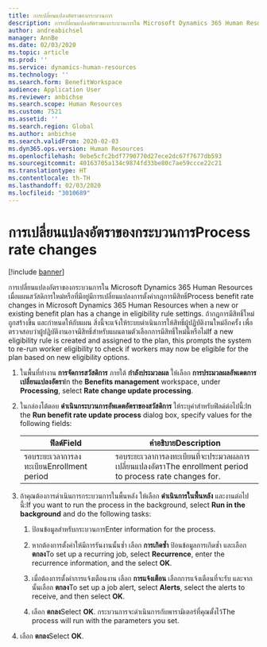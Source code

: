 ```yaml
---
title: การเปลี่ยนแปลงอัตราของกระบวนการ
description: การเปลี่ยนแปลงอัตราของกระบวนการใน Microsoft Dynamics 365 Human Resources เมื่อแผนสวัสดิการใหม่หรือที่มีอยู่มีการเปลี่ยนแปลงการตั้งค่ากฎการมีสิทธิ์
author: andreabichsel
manager: AnnBe
ms.date: 02/03/2020
ms.topic: article
ms.prod: ''
ms.service: dynamics-human-resources
ms.technology: ''
ms.search.form: BenefitWorkspace
audience: Application User
ms.reviewer: anbichse
ms.search.scope: Human Resources
ms.custom: 7521
ms.assetid: ''
ms.search.region: Global
ms.author: anbichse
ms.search.validFrom: 2020-02-03
ms.dyn365.ops.version: Human Resources
ms.openlocfilehash: 9ebe5cfc2bdf7790770d27ece2dc67f7677db593
ms.sourcegitcommit: 40163705a134c9874fd33be80c7ae59ccce22c21
ms.translationtype: HT
ms.contentlocale: th-TH
ms.lasthandoff: 02/03/2020
ms.locfileid: "3010689"
---
```

# <a name="process-rate-changes"></a><span data-ttu-id="7dbbf-103">การเปลี่ยนแปลงอัตราของกระบวนการ</span><span class="sxs-lookup"><span data-stu-id="7dbbf-103">Process rate changes</span></span>

[!include [banner](includes/preview-feature.md)]

<span data-ttu-id="7dbbf-104">การเปลี่ยนแปลงอัตราของกระบวนการใน Microsoft Dynamics 365 Human Resources เมื่อแผนสวัสดิการใหม่หรือที่มีอยู่มีการเปลี่ยนแปลงการตั้งค่ากฎการมีสิทธิ์</span><span class="sxs-lookup"><span data-stu-id="7dbbf-104">Process benefit rate changes in Microsoft Dynamics 365 Human Resources when a new or existing benefit plan has a change in eligibility rule settings.</span></span> <span data-ttu-id="7dbbf-105">ถ้ากฎการมีสิทธิ์ใหม่ถูกสร้างขึ้น และกำหนดให้กับแผน สิ่งนี้จะแจ้งให้ระบบดำเนินการให้สิทธิ์ผู้ปฏิบัติงานใหม่อีกครั้ง เพื่อตรวจสอบว่าผู้ปฏิบัติงานอาจมีสิทธิ์สำหรับแผนตามตัวเลือกการมีสิทธิ์ใหม่นี้หรือไม่</span><span class="sxs-lookup"><span data-stu-id="7dbbf-105">If a new eligibility rule is created and assigned to the plan, this prompts the system to re-run worker eligibility to check if workers may now be eligible for the plan based on new eligibility options.</span></span> 

1. <span data-ttu-id="7dbbf-106">ในพื้นที่ทำงาน **การจัดการสวัสดิการ** ภายใต้ **กำลังประมวลผล** ให้เลือก **การประมวลผลอัพเดตการเปลี่ยนแปลงอัตรา**</span><span class="sxs-lookup"><span data-stu-id="7dbbf-106">In the **Benefits management** workspace, under **Processing**, select **Rate change update processing**.</span></span>

2. <span data-ttu-id="7dbbf-107">ในกล่องโต้ตอบ **ดำเนินกระบวนการอัพเดตอัตราของสวัสดิการ** ให้ระบุค่าสำหรับฟิลด์ต่อไปนี้:</span><span class="sxs-lookup"><span data-stu-id="7dbbf-107">In the **Run benefit rate update process** dialog box, specify values for the following fields:</span></span>

   | <span data-ttu-id="7dbbf-108">ฟิลด์</span><span class="sxs-lookup"><span data-stu-id="7dbbf-108">Field</span></span> | <span data-ttu-id="7dbbf-109">คำอธิบาย</span><span class="sxs-lookup"><span data-stu-id="7dbbf-109">Description</span></span> |
   | --- | --- |
   | <span data-ttu-id="7dbbf-110">รอบระยะเวลาการลงทะเบียน</span><span class="sxs-lookup"><span data-stu-id="7dbbf-110">Enrollment period</span></span> | <span data-ttu-id="7dbbf-111">รอบระยะเวลาการลงทะเบียนที่จะประมวลผลการเปลี่ยนแปลงอัตรา</span><span class="sxs-lookup"><span data-stu-id="7dbbf-111">The enrollment period to process rate changes for.</span></span> |

3. <span data-ttu-id="7dbbf-112">ถ้าคุณต้องการดำเนินการกระบวนการในพื้นหลัง ให้เลือก **ดำเนินการในพื้นหลัง** และงานต่อไปนี้:</span><span class="sxs-lookup"><span data-stu-id="7dbbf-112">If you want to run the process in the background, select **Run in the background** and do the following tasks:</span></span>

   1. <span data-ttu-id="7dbbf-113">ป้อนข้อมูลสำหรับกระบวนการ</span><span class="sxs-lookup"><span data-stu-id="7dbbf-113">Enter information for the process.</span></span>

   2. <span data-ttu-id="7dbbf-114">หากต้องการตั้งค่าให้มีการรันงานนั้นซ้ำ เลือก **การเกิดซ้ำ** ป้อนข้อมูลการเกิดซ้ำ และเลือก **ตกลง**</span><span class="sxs-lookup"><span data-stu-id="7dbbf-114">To set up a recurring job, select **Recurrence**, enter the recurrence information, and the select **OK**.</span></span>

   3. <span data-ttu-id="7dbbf-115">เมื่อต้องการตั้งค่าการแจ้งเตือนงาน เลือก **การแจ้งเตือน** เลือกการแจ้งเตือนที่จะรับ และจากนั้นเลือก **ตกลง**</span><span class="sxs-lookup"><span data-stu-id="7dbbf-115">To set up a job alert, select **Alerts**, select the alerts to receive, and then select **OK**.</span></span>

   4. <span data-ttu-id="7dbbf-116">เลือก **ตกลง**</span><span class="sxs-lookup"><span data-stu-id="7dbbf-116">Select **OK**.</span></span> <span data-ttu-id="7dbbf-117">กระบวนการจะดำเนินการกับพารามิเตอร์ที่คุณตั้งไว้</span><span class="sxs-lookup"><span data-stu-id="7dbbf-117">The process will run with the parameters you set.</span></span>

4. <span data-ttu-id="7dbbf-118">เลือก **ตกลง**</span><span class="sxs-lookup"><span data-stu-id="7dbbf-118">Select **OK**.</span></span>
